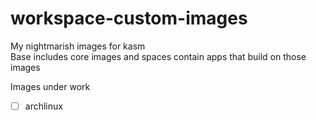 # workspace-custom-images  
My nightmarish images for kasm  
Base includes core images and spaces contain apps that build on those images  

Images under work   
- [ ] archlinux


